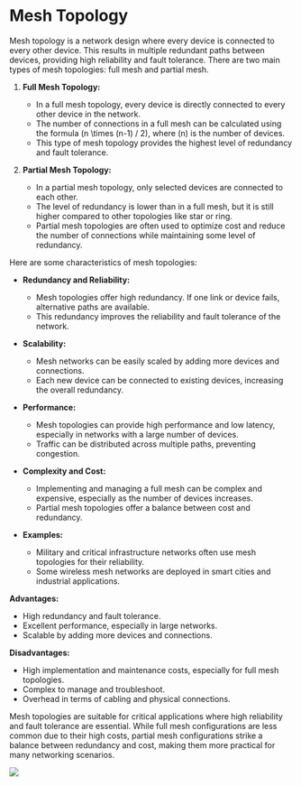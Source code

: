 # Mesh Topology
Mesh topology is a network design where every device is connected to every other device. This results in multiple redundant paths between devices, providing high reliability and fault tolerance. There are two main types of mesh topologies: full mesh and partial mesh.

1. **Full Mesh Topology:**
   - In a full mesh topology, every device is directly connected to every other device in the network.
   - The number of connections in a full mesh can be calculated using the formula \(n \times (n-1) / 2\), where \(n\) is the number of devices.
   - This type of mesh topology provides the highest level of redundancy and fault tolerance.

2. **Partial Mesh Topology:**
   - In a partial mesh topology, only selected devices are connected to each other.
   - The level of redundancy is lower than in a full mesh, but it is still higher compared to other topologies like star or ring.
   - Partial mesh topologies are often used to optimize cost and reduce the number of connections while maintaining some level of redundancy.

Here are some characteristics of mesh topologies:

- **Redundancy and Reliability:**
  - Mesh topologies offer high redundancy. If one link or device fails, alternative paths are available.
  - This redundancy improves the reliability and fault tolerance of the network.

- **Scalability:**
  - Mesh networks can be easily scaled by adding more devices and connections.
  - Each new device can be connected to existing devices, increasing the overall redundancy.

- **Performance:**
  - Mesh topologies can provide high performance and low latency, especially in networks with a large number of devices.
  - Traffic can be distributed across multiple paths, preventing congestion.

- **Complexity and Cost:**
  - Implementing and managing a full mesh can be complex and expensive, especially as the number of devices increases.
  - Partial mesh topologies offer a balance between cost and redundancy.

- **Examples:**
  - Military and critical infrastructure networks often use mesh topologies for their reliability.
  - Some wireless mesh networks are deployed in smart cities and industrial applications.

**Advantages:**
   - High redundancy and fault tolerance.
   - Excellent performance, especially in large networks.
   - Scalable by adding more devices and connections.

**Disadvantages:**
   - High implementation and maintenance costs, especially for full mesh topologies.
   - Complex to manage and troubleshoot.
   - Overhead in terms of cabling and physical connections.

Mesh topologies are suitable for critical applications where high reliability and fault tolerance are essential. While full mesh configurations are less common due to their high costs, partial mesh configurations strike a balance between redundancy and cost, making them more practical for many networking scenarios.

![](https://www.boardinfinity.com/blog/content/images/2023/05/Mesh-Topology-in-Computer-Networks.png)